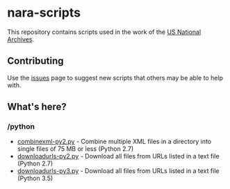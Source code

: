 # nara-scripts
This repository contains scripts used in the work of the [US National Archives](https://www.archives.gov/).

## Contributing
Use the [issues](https://github.com/usnationalarchives/nara-scripts/issues) page to suggest new scripts that others may be able to help with.

## What's here?
### /python
* [combinexml-py2.py](https://github.com/usnationalarchives/nara-scripts/blob/master/python/combinexml-py2.py) - Combine multiple XML files in a directory into single files of 75 MB or less (Python 2.7)
* [downloadurls-py2.py](https://github.com/usnationalarchives/nara-scripts/blob/master/python/downloadurls-py2.py) - Download all files from URLs listed in a text file (Python 2.7)
* [downloadurls-py3.py](https://github.com/usnationalarchives/nara-scripts/blob/master/python/downloadurls-py3.py) - Download all files from URLs listed in a text file (Python 3.5)

